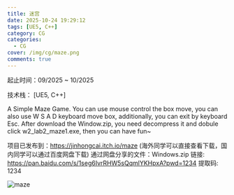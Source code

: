 ```yaml
---
title: 迷宫
date: 2025-10-24 19:29:12
tags: [UE5, C++]
category: CG
categories:
  - CG
cover: /img/cg/maze.png
comments: true
---
```


起止时间：09/2025 ~ 10/2025

技术栈： [UE5, C++]

A Simple Maze Game. You can use mouse control the box move, you can also use W S A D keyboard move box, additionally, you can exit by keyboard Esc.  After download the Window.zip, you need decompress it and dobule click w2_lab2_maze1.exe, then you can have fun~

项目已发布到：https://jinhongcai.itch.io/maze 
(海外同学可以直接查看下载，国内同学可以通过百度网盘下载)
通过网盘分享的文件：Windows.zip
链接: https://pan.baidu.com/s/1seg6IvrRHW5sQqmlYKHpxA?pwd=1234 
提取码: 1234


![maze](/img/cg/maze.png)

<script src="https://cdn.jsdelivr.net/npm/twikoo@1.6.38/dist/twikoo.all.min.js"></script>
<script>twikoo.init({el: '#twikoo',envId: 'https://comment.jinhongcai.work'})</script>

